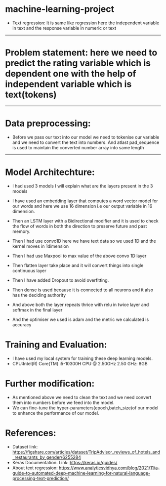# machine-learning-project
* Text regression: It is same like regression here the independent variable in text and the response variable in numeric or text
***

# Problem statement: here we need to predict the rating variable which is dependent one with the help of independent variable which is text(tokens)
***

# Data preprocessing:
* Before we pass our text into our model we need to tokenise our variable and we need to convert the text into numbers. And atlast pad_sequence is used to maintain the converted number array into same length
***

# Model Architechture:
* I had used 3 models I will explain what are the layers present in the 3 models
* I have used an embedding layer that computes a word vector model for our words and here we use 16 dimension i.e our output variable in 16 dimension.
* Then an LSTM layer with a Bidirectional modifier and it is used to check the flow of words in both the direction to preserve future and past memory. 

* Then I had use convo1D here we have text data so we used 1D and the kernel moves in 1dimension

* Then I had use Maxpool to max value of the above convo 1D layer 

* Then flatten layer take place and it will convert things into single continuous layer   
* Then I have added Dropout to avoid overfitting.
* Then dense is used because it is connected to all neurons and it also has the deciding authority 
* And above both the layer repeats thrice with relu in twice layer and softmax in the final layer
* And the optimiser we used is adam and the metric we calculated is accuracy

# Training and Evaluation:
* I have used my local system for training these deep learning models.
* CPU:Intel(R) Core(TM) i5-10300H CPU @ 2.50GHz   2.50 GHz: 8GB

# Further modification:

* As mentioned above we need to clean the text and we need convert them into numbers before we feed into the model.
* We can fine-tune the hyper-parameters(epoch,batch_size)of our model to enhance the performance of our model.

# References:
* Dataset link: https://figshare.com/articles/dataset/TripAdvisor_reviews_of_hotels_and_restaurants_by_gender/6255284
* Keras Documentation. Link:  https://keras.io/guides/
* About text regression: https://www.analyticsvidhya.com/blog/2021/11/a-guide-to-automated-deep-machine-learning-for-natural-language-processing-text-prediction/


